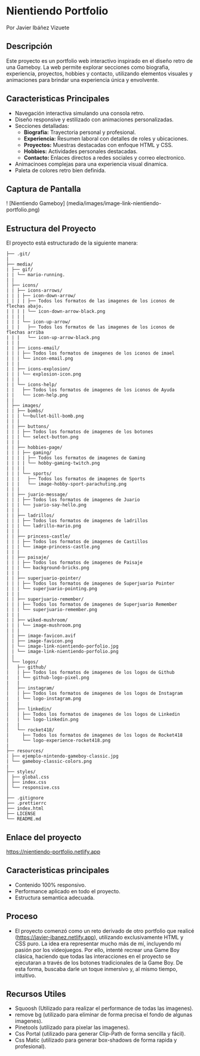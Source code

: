 # Nientiendo Portfolio

Por Javier Ibáñez Vizuete

## Descripción

Este proyecto es un portfolio web interactivo inspirado en el diseño retro de una Gameboy. La web permite explorar secciones como biografia, experiencia, proyectos, hobbies y contacto, utilizando elementos visuales y animaciones para brindar una experiencia única y envolvente.

## Caracteristicas Principales

- Navegación interactiva simulando una consola retro.
- Diseño responsive y estilizado con animaciones personalizadas.
- Secciones detalladas:
  - **Biografia:** Trayectoria personal y profesional.
  - **Experiencia:** Resumen laboral con detalles de roles y ubicaciones.
  - **Proyectos:** Muestras destacadas con enfoque HTML y CSS.
  - **Hobbies:** Actividades personales destacadas.
  - **Contacto:** Enlaces directos a redes sociales y correo electronico.
- Animacinoes complejas para una experiencia visual dinamica.
- Paleta de colores retro bien definida.

## Captura de Pantalla

! [Nientiendo Gameboy] (media/images/image-link-nientiendo-portfolio.png)

## Estructura del Proyecto

El proyecto está estructurado de la siguiente manera:

```
├── .git/
|
├── media/
| ├── gif/
| | └── mario-running.
| |
│ ├── icons/
| | ├── icons-arrows/
| | | ├── icon-down-arrow/
| | | | ├── Todos los formatos de las imagenes de los iconos de flechas abajo.
| | | | └── icon-down-arrow-black.png
| | | |
| | | └── icon-up-arrow/
| | |   ├── Todos los formatos de las imagenes de los iconos de flechas arriba
| | |   └── icon-up-arrow-black.png
| | |
| | ├── icons-email/
| | | ├── Todos los formatos de imagenes de los iconos de imael
| | | └── incon-email.png
| | |
| | ├── icons-explosion/
| | | └── explosion-icon.png
| | |
| | └── icons-help/
| |   ├── Todos los formatos de imagenes de los iconos de Ayuda
| |   └── icon-help.png
| |
│ ├── images/
| | ├── bombs/
| | | └──bullet-bill-bomb.png
| | |
| | ├── buttons/
| | | ├── Todos los formatos de imagenes de los botones
| | | └── select-button.png
| | |
| | ├── hobbies-page/
| | | ├── gaming/
| | | | ├── Todos los formatos de imagenes de Gaming
| | | | └── hobby-gaming-twitch.png
| | | |
| | | └── sports/
| | |   ├── Todos los formatos de imagenes de Sports
| | |   └── image-hobby-sport-parachuting.png
| | |
| | ├── juario-message/
| | | ├── Todos los formatos de imagenes de Juario
| | | └── juario-say-hello.png
| | |
| | ├── ladrillos/
| | | ├── Todos los formatos de imagenes de ladrillos
| | | └── ladrillo-mario.png
| | |
| | ├── princess-castle/
| | | ├── Todos los formatos de imagenes de Castillos
| | | └── image-princess-castle.png
| | |
| | ├── paisaje/
| | | ├── Todos los formatos de imagenes de Paisaje
| | | └── background-bricks.png
| | |
| | ├── superjuario-pointer/
| | | ├── Todos los formatos de imagenes de Superjuario Pointer
| | | └── superjuario-pointing.png
| | |
| | ├── superjuario-remember/
| | | ├── Todos los formatos de imagenes de Superjuario Remember
| | | └── superjuario-remember.png
| | |
| | ├── wiked-mushroom/
| | | └── image-mushroom.png
| | |
│ | ├── image-favicon.avif
│ | ├── image-favicon.png
│ | └── image-link-nientiendo-porfolio.jpg
│ | └── image-link-nientiendo-porfolio.png
│ |
│ └── logos/
│   ├── github/
|   | ├── Todos los formatos de imagenes de los logos de Github
|   | └── github-logo-pixel.png
|   |
│   ├── instagram/
|   | ├── Todos los formatos de imagenes de los logos de Instagram
|   | └── logo-instagram.png
|   |
│   ├── linkedin/
|   | ├── Todos los formatos de imagenes de los logos de Linkedin
|   | └── logo-linkedin.png
|   |
│   └── rocket418/
|     ├── Todos los formatos de imagenes de los logos de Rocket418
|     └── logo-experience-rocket418.png
|
├── resources/
| ├── ejemplo-nintendo-gameboy-classic.jpg
| └── gameboy-classic-colors.png
|
├── styles/
│ ├── global.css
│ ├── index.css
│ └── responsive.css
│
├── .gitignore
├── .prettierrc
├── index.html
├── LICENSE
└── README.md
```

## Enlace del proyecto

https://nientiendo-portfolio.netlify.app

## Caracteristicas principales

- Contenido 100% responsivo.
- Performance aplicado en todo el proyecto.
- Estructura semantica adecuada.

## Proceso

- El proyecto comenzó como un reto derivado de otro portfolio que realicé (https://javier-ibanez.netlify.app), utilizando exclusivamente HTML y CSS puro. La idea era representar mucho más de mí, incluyendo mi pasión por los videojuegos. Por ello, intenté recrear una Game Boy clásica, haciendo que todas las interacciones en el proyecto se ejecutaran a través de los botones tradicionales de la Game Boy. De esta forma, buscaba darle un toque inmersivo y, al mismo tiempo, intuitivo.

## Recursos Utiles

- Squoosh (Utilizado para realizar el performance de todas las imagenes).
- remove bg (utilizado para eliminar de forma precisa el fondo de algunas imagenes).
- Pinetools (utilizado para pixelar las imagenes).
- Css Portal (utilizado para generar Clip-Path de forma sencilla y fácil).
- Css Matic (utilizado para generar box-shadows de forma rapida y profesional).
